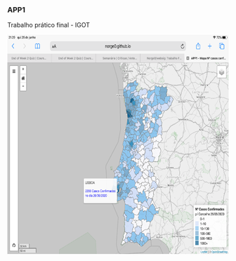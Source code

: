 <h3>APP1</h3><p></p>
Trabalho prático final - IGOT <p></p>
<img src="app1_github.png" alt="image" width="" height="500">
